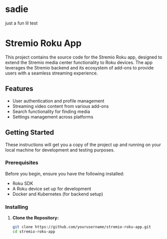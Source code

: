 # sadie
just a fun lil test

# Stremio Roku App

This project contains the source code for the Stremio Roku app, designed to extend the Stremio media center functionality to Roku devices. The app leverages the Stremio backend and its ecosystem of add-ons to provide users with a seamless streaming experience.

## Features

- User authentication and profile management
- Streaming video content from various add-ons
- Search functionality for finding media
- Settings management across platforms

## Getting Started

These instructions will get you a copy of the project up and running on your local machine for development and testing purposes.

### Prerequisites

Before you begin, ensure you have the following installed:
- Roku SDK
- A Roku device set up for development
- Docker and Kubernetes (for backend setup)

### Installing

1. **Clone the Repository:**
   ```bash
   git clone https://github.com/yourusername/stremio-roku-app.git
   cd stremio-roku-app

